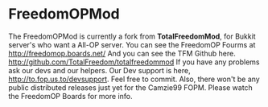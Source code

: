 # **FreedomOPMod** #

The FreedomOPMod is currently a fork from **TotalFreedomMod**, for Bukkit server's who want a All-OP server. You can see the FreedomOP Fourms at http://freedomop.boards.net/ And you can see the TFM Github here. http://github.com/TotalFreedom/totalfreedommod If you have any problems ask our devs and our helpers. Our Dev support is here, http://to.fop.us.to/devsupport. Feel free to commit. Also, there won't be any public distributed releases just yet for the Camzie99 FOPM. Please watch the FreedomOP Boards for more info.